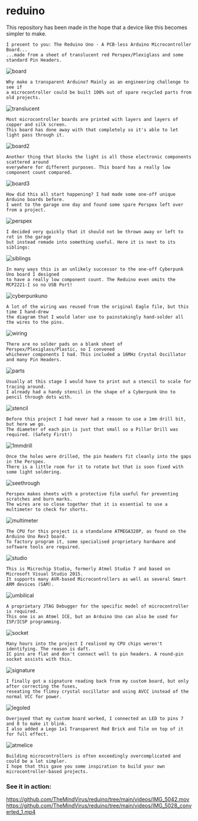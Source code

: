# reduino
This repository has been made in the hope that a device like this becomes simpler to make.
```
I present to you: The Reduino Uno - A PCB-less Arduino Microcontroller Board...
...made from a sheet of translucent red Perspex/Plexiglass and some standard Pin Headers.
```
![board](https://github.com/themindvirus/reduino/blob/main/photos/board.jpg)
```
Why make a transparent Arduino? Mainly as an engineering challenge to see if
a microcontroller could be built 100% out of spare recycled parts from old projects.
```
![translucent](https://github.com/themindvirus/reduino/blob/main/photos/translucent.png)
```
Most microcontroller boards are printed with layers and layers of copper and silk screen.
This board has done away with that completely so it's able to let light pass through it.
```
![board2](https://github.com/themindvirus/reduino/blob/main/photos/board2.jpg)
```
Another thing that blocks the light is all those electronic components scattered around
everywhere for different purposes. This board has a really low component count compared.
```
![board3](https://github.com/themindvirus/reduino/blob/main/photos/board3.jpg)
```
How did this all start happening? I had made some one-off unique Arduino boards before.
I went to the garage one day and found some spare Perspex left over from a project.
```
![perspex](https://github.com/themindvirus/reduino/blob/main/photos/perspex.jpg)
```
I decided very quickly that it should not be thrown away or left to rot in the garage
but instead remade into something useful. Here it is next to its siblings:
```
![siblings](https://github.com/themindvirus/reduino/blob/main/photos/siblings.jpg)
```
In many ways this is an unlikely successor to the one-off Cyberpunk Uno board I designed
to have a really low component count. The Reduino even omits the MCP2221-I so no USB Port!
```
![cyberpunkuno](https://github.com/themindvirus/reduino/blob/main/photos/cyberpunkuno.png)
```
A lot of the wiring was reused from the original Eagle file, but this time I hand-drew
the diagram that I would later use to painstakingly hand-solder all the wires to the pins.
```
![wiring](https://github.com/themindvirus/reduino/blob/main/photos/wiring.jpg)
```
There are no solder pads on a blank sheet of Perspex/Plexiglass/Plastic, so I convened
whichever components I had. This included a 16MHz Crystal Oscillator and many Pin Headers.
```
![parts](https://github.com/themindvirus/reduino/blob/main/photos/parts.jpg)
```
Usually at this stage I would have to print out a stencil to scale for tracing around.
I already had a handy stencil in the shape of a Cyberpunk Uno to pencil through dots with.
```
![stencil](https://github.com/themindvirus/reduino/blob/main/photos/stencil.jpg)
```
Before this project I had never had a reason to use a 1mm drill bit, but here we go.
The diameter of each pin is just that small so a Pillar Drill was required. (Safety First!)
```
![1mmdrill](https://github.com/themindvirus/reduino/blob/main/photos/1mmdrill.jpg)
```
Once the holes were drilled, the pin headers fit cleanly into the gaps in the Perspex.
There is a little room for it to rotate but that is soon fixed with some light soldering.
```
![seethrough](https://github.com/themindvirus/reduino/blob/main/photos/seethrough.jpg)
```
Perspex makes sheets with a protective film useful for preventing scratches and burn marks.
The wires are so close together that it is essential to use a multimeter to check for shorts.
```
![multimeter](https://github.com/themindvirus/reduino/blob/main/photos/multimeter.jpg)
```
The CPU for this project is a standalone ATMEGA328P, as found on the Arduino Uno Rev3 board.
To factory program it, some specialised proprietary hardware and software tools are required.
```
![studio](https://github.com/themindvirus/reduino/blob/main/photos/studio.png)
```
This is Microchip Studio, formerly Atmel Studio 7 and based on Microsoft Visual Studio 2015.
It supports many AVR-based Microcontrollers as well as several Smart ARM devices (SAM).
```
![umbilical](https://github.com/themindvirus/reduino/blob/main/photos/umbilical.jpg)
```
A proprietary JTAG Debugger for the specific model of microcontroller is required.
This one is an Atmel ICE, but an Arduino Uno can also be used for ISP/ICSP programming.
```
![socket](https://github.com/themindvirus/reduino/blob/main/photos/socket.jpg)
```
Many hours into the project I realised my CPU chips weren't identifying. The reason is daft.
IC pins are flat and don't connect well to pin headers. A round-pin socket assists with this.
```
![signature](https://github.com/themindvirus/reduino/blob/main/photos/signature.png)
```
I finally got a signature reading back from my custom board, but only after correcting the fuses,
reseating the flimsy crystal oscillator and using AVCC instead of the normal VCC for power.
```
![legoled](https://github.com/themindvirus/reduino/blob/main/photos/legoled.jpg)
```
Overjoyed that my custom board worked, I connected an LED to pins 7 and 8 to make it blink.
I also added a Lego 1x1 Transparent Red Brick and Tile on top of it for full effect.
```
![atmelice](https://github.com/themindvirus/reduino/blob/main/photos/atmelice.jpg)
```
Building microcontrollers is often exceedingly overcomplicated and could be a lot simpler.
I hope that this gave you some inspiration to build your own microcontroller-based projects.
```
### See it in action:
https://github.com/TheMindVirus/reduino/tree/main/videos/IMG_5042.mov
https://github.com/TheMindVirus/reduino/tree/main/videos/IMG_5028_converted_1.mp4
